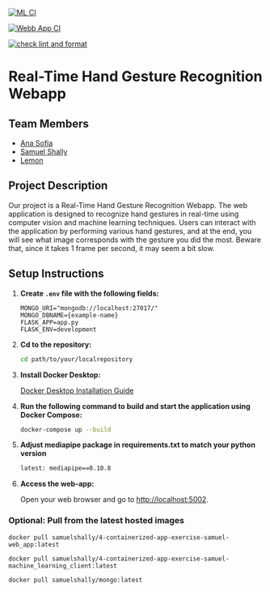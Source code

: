 [![ML CI](https://github.com/software-students-fall2023/4-containerized-app-exercise-samuel/actions/workflows/ml_tests.yml/badge.svg)](https://github.com/software-students-fall2023/4-containerized-app-exercise-samuel/actions/workflows/ml_tests.yml)

[![Webb App CI](https://github.com/software-students-fall2023/4-containerized-app-exercise-samuel/actions/workflows/Main.yaml/badge.svg)](https://github.com/software-students-fall2023/4-containerized-app-exercise-samuel/actions/workflows/Main.yaml)

[![check lint and format](https://github.com/software-students-fall2023/4-containerized-app-exercise-samuel/actions/workflows/lint.yml/badge.svg)](https://github.com/software-students-fall2023/4-containerized-app-exercise-samuel/actions/workflows/lint.yml)

# Real-Time Hand Gesture Recognition Webapp

## Team Members

- [Ana Sofia](https://github.com/anaspacheco)
- [Samuel Shally ](https://github.com/SamuelShally)
- [Lemon](https://github.com/Lefie)

## Project Description 

Our project is a Real-Time Hand Gesture Recognition Webapp. The web application is designed to recognize hand gestures in real-time using computer vision and machine learning techniques. Users can interact with the application by performing various hand gestures, and at the end, you will see what image corresponds with the gesture you did the most. Beware that, since it takes 1 frame per second, it may seem a bit slow.

## Setup Instructions

1. **Create `.env` file with the following fields:**
   
    ```
    MONGO_URI="mongodb://localhost:27017/"
    MONGO_DBNAME={example-name}
    FLASK_APP=app.py
    FLASK_ENV=development
    ```

2. **Cd to the repository:**
   
    ```bash
    cd path/to/your/localrepository
    ```

3. **Install Docker Desktop:**
   
    [Docker Desktop Installation Guide](https://www.docker.com/products/docker-desktop)

4. **Run the following command to build and start the application using Docker Compose:**
   
    ```bash
    docker-compose up --build
    ```
5. **Adjust mediapipe package in requirements.txt to match your python version**

   ```bash
   latest: mediapipe==0.10.8
   ```

5. **Access the web-app:**
   
    Open your web browser and go to [http://localhost:5002](http://localhost:5002).

### Optional: Pull from the latest hosted images
```
docker pull samuelshally/4-containerized-app-exercise-samuel-web_app:latest

docker pull samuelshally/4-containerized-app-exercise-samuel-machine_learning_client:latest

docker pull samuelshally/mongo:latest
```




  
